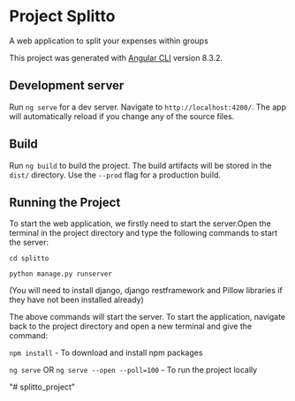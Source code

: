 # Project Splitto
A web application to split your expenses within groups

This project was generated with [Angular CLI](https://github.com/angular/angular-cli) version 8.3.2.

## Development server

Run `ng serve` for a dev server. Navigate to `http://localhost:4200/`. The app will automatically reload if you change any of the source files.

## Build

Run `ng build` to build the project. The build artifacts will be stored in the `dist/` directory. Use the `--prod` flag for a production build.


## Running the Project

To start the web application, we firstly need to start the server.Open the terminal in the project directory and type the following commands to start the server:

`cd splitto`

`python manage.py runserver`

(You will need to install django, django restframework and Pillow libraries if they have not been installed already)

The above commands will start the server. To start the application, navigate back to the project directory and open a new terminal and give the command:

`npm install` - To download and install npm packages

`ng serve` OR 
`ng serve --open --poll=100` - To run the project locally

"# splitto_project" 
